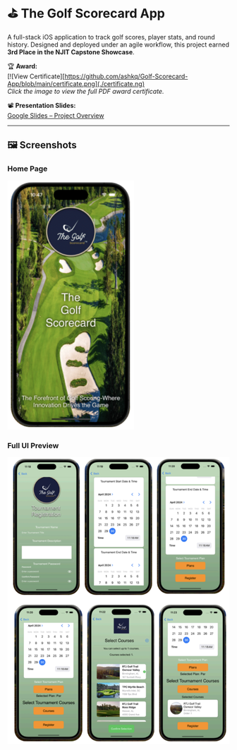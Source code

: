# ⛳ The Golf Scorecard App

A full-stack iOS application to track golf scores, player stats, and round history. Designed and deployed under an agile workflow, this project earned **3rd Place in the NJIT Capstone Showcase**.

🏆 **Award:**  
[![View Certificate][https://github.com/ashkq/Golf-Scorecard-App/blob/main/certificate.png](./certificate.ng)  
*Click the image to view the full PDF award certificate.*

📽️ **Presentation Slides:**  
[Google Slides – Project Overview](https://docs.google.com/presentation/d/1b47RB2wqwGNzV-rBnmo5stV3tUlqU3xXuc7l2gn92Iw/edit?usp=sharing)

---

## 🖼️ Screenshots

### Home Page
![Golf Scorecard Homepage](./homepage.png)

### Full UI Preview
![Golf Scorecard UI Collage](./ui-collage.png)
